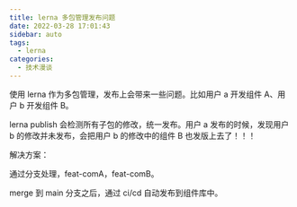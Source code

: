```yaml
---
title: lerna 多包管理发布问题
date: 2022-03-28 17:01:43
sidebar: auto
tags:
  - lerna
categories:
  - 技术漫谈
---
```


使用 lerna 作为多包管理，发布上会带来一些问题。比如用户 a 开发组件 A、用户 b 开发组件 B。

lerna publish 会检测所有子包的修改，统一发布。用户 a 发布的时候，发现用户 b 的修改并未发布，会把用户 b 的修改中的组件 B 也发版上去了！！！

解决方案：

通过分支处理，feat-comA，feat-comB。

merge 到 main 分支之后，通过 ci/cd 自动发布到组件库中。
